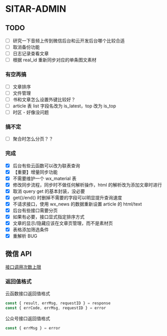 # SITAR-ADMIN

## TODO

- [ ] 研究一下音频上传到微信后台和云开发后台哪个比较合适
- [ ] 取消备份功能
- [ ] 日志记录查看文章
- [ ] 根据 real_id 重新同步对应的单条图文素材

### 有空再搞

- [ ] 文章排序
- [ ] 文件管理
- [ ] 书和文章怎么设置外键比较好？
- [ ] article 表 list 字段名改为 is_latest，top 改为 is_top
- [ ] 时区 - 好像没问题

### 搞不定

- [ ] 聚合时怎么分页？？

### 完成

- [x] 后台有些云函数可以改为联表查询
- [x] 【重要】增量同步功能
- [x] 不需要维护一个 wx_material 表
- [x] 修改同步流程，同步时不做任何解析操作，html 的解析改为添加文章时进行
- [x] 取消 query get 的基本封装，没必要
- [x] get()/end() 时删掉不需要的字段可以明显提升查询速度
- [x] 不请求接口，使用 wx_news 的数据重新设置 article 的 html/text
- [x] 后台有些接口需要分页
- [x] 如果有必要，接口显式指定排序方式
- [x] 文章的显示/隐藏应该在文章页管理，而不是素材页
- [x] 表格添加筛选条件
- [x] 重解析 BUG

## 微信 API

[接口调用次数上限](https://developers.weixin.qq.com/community/develop/doc/000aaca7e788d07404480e8615ec00)

### 返回值格式

云函数接口返回值格式
```js
const { result, errMsg, requestID } = response
const { errCode, errMsg, requestID } = error
```

公众号接口返回值格式
```js
const { errMsg } = error
```